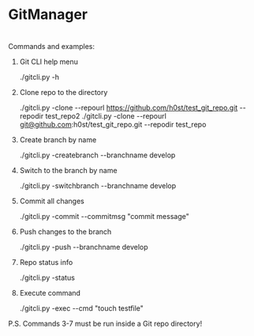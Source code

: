 #
# GitManager
# 

Commands and examples:

1. Git CLI help menu

	./gitcli.py -h

2. Clone repo to the directory

	./gitcli.py -clone --repourl https://github.com/h0st/test_git_repo.git --repodir test_repo2
	./gitcli.py -clone --repourl git@github.com:h0st/test_git_repo.git --repodir test_repo

3. Create branch by name

	./gitcli.py -createbranch --branchname develop
	
4. Switch to the branch by name

	./gitcli.py -switchbranch --branchname develop

5. Commit all changes

	./gitcli.py -commit --commitmsg "commit message"

6. Push changes to the branch

	./gitcli.py -push --branchname develop

7. Repo status info

	./gitcli.py -status

8. Execute command

	./gitcli.py -exec --cmd "touch testfile"
	



P.S. Commands 3-7 must be run inside a Git repo directory!